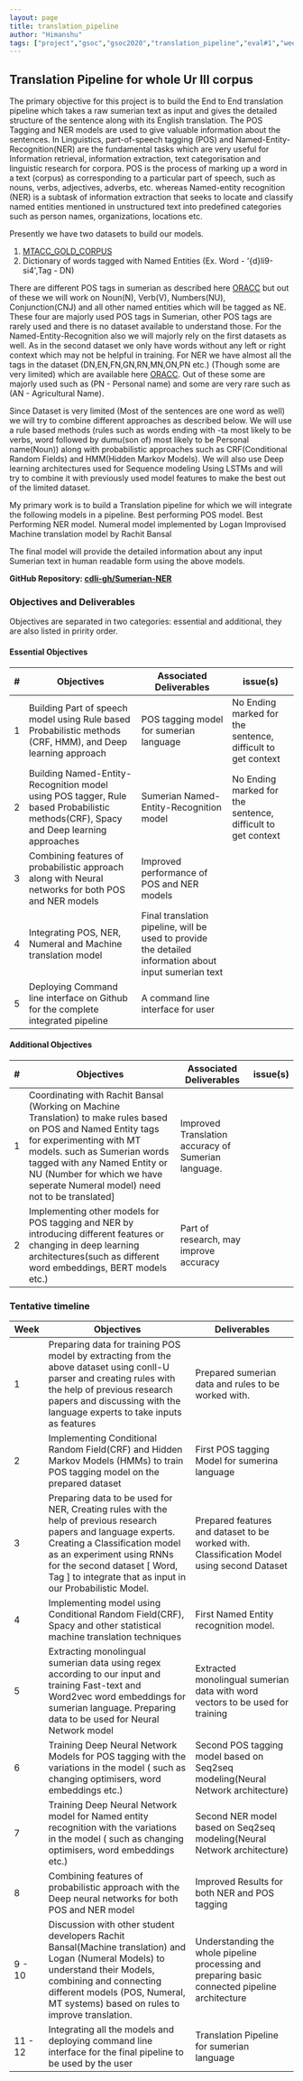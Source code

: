 ```yaml
---
layout: page
title: translation_pipeline
author: "Himanshu"
tags: ["project","gsoc","gsoc2020","translation_pipeline","eval#1","week#2"]
---
```


## Translation Pipeline for whole Ur III corpus
The primary objective for this project is to build the End to End translation pipeline which takes a raw sumerian text as input and gives the detailed structure of the sentence along with its English translation. The POS Tagging and NER models are used to give valuable information about the sentences. In Linguistics, part-of-speech tagging (POS) and Named-Entity-Recognition(NER) are the fundamental tasks which are very useful for Information retrieval, information extraction, text categorisation and linguistic research for corpora. POS is the process of marking up a word in a text (corpus) as corresponding to a particular part of speech, such as nouns, verbs, adjectives, adverbs, etc. whereas Named-entity recognition (NER) is a subtask of information extraction that seeks to locate and classify named entities mentioned in unstructured text into predefined categories such as person names, organizations, locations etc.

Presently we have two datasets to build our models.
1. [MTACC_GOLD_CORPUS](https://github.com/cdli-gh/Sumerian-NER/tree/master/Raw/CDIL_morph_raw)
2. Dictionary of words tagged with Named Entities  (Ex. Word - '{d}li9-si4',Tag - DN) 

There are different POS tags in sumerian as described here [ORACC](https://cdli-gh.github.io/guides/guide_tagsets.html) but out of these we will work on Noun(N), Verb(V), Numbers(NU), Conjunction(CNJ) and all other named entities which will be tagged as NE. These four are majorly used POS tags in Sumerian, other POS tags are rarely used and there is no dataset available to understand those. For the Named-Entity-Recognition also we will majorly rely on the first datasets as well. As in the second dataset we only have words without any left or right context which may not be helpful in training. For NER we have almost all the tags in the dataset (DN,EN,FN,GN,RN,MN,ON,PN etc.) (Though some are very limited) which are available here [ORACC](https://cdli-gh.github.io/guides/guide_tagsets.html). Out of these some are majorly used such as (PN - Personal name) and some are very rare such as (AN - Agricultural Name).

Since Dataset is very limited (Most of the sentences are one word as well) we will try to combine different approaches as described below. We will use a rule based methods (rules such as words ending with -ta most likely to be verbs, word followed by dumu(son of) most likely to be Personal name(Noun)) along with probabilistic approaches such as CRF(Conditional Random Fields) and HMM(Hidden Markov Models). We will also use Deep learning architectures used for Sequence modeling Using LSTMs and will try to combine it with previously used model features to make the best out of the limited dataset. 

My primary work is to build a Translation pipeline for which we will integrate the following models in a pipeline.
Best performing POS model.
Best Performing NER model.
Numeral model implemented by Logan
Improvised Machine translation model by Rachit Bansal

The final model will provide the detailed information about any input Sumerian text in human readable form using the above models.

**GitHub Repository: [cdli-gh/Sumerian-NER](https://github.com/cdli-gh/Sumerian-NER)**

### Objectives and Deliverables
Objectives are separated in two categories: essential and additional, they are also listed in pririty order. 
#### Essential Objectives

|\#|Objectives|Associated Deliverables|issue(s)|  
|---	|---	|---	|---	|  
|1   	|  Building Part of speech model using Rule based Probabilistic methods (CRF, HMM), and Deep learning approach 	|  POS tagging model for sumerian language 	|  No Ending marked for the sentence, difficult to get context 	|  
|2   	|   Building Named-Entity-Recognition  model using POS tagger, Rule based Probabilistic methods(CRF), Spacy  and Deep learning approaches 	|   Sumerian Named-Entity-Recognition model 	|  No Ending marked for the sentence, difficult to get context	|  
|3   	|  Combining features of probabilistic approach along with Neural networks for both POS and NER models 	|   Improved performance of POS and NER models |     |  
|4   	|   Integrating POS, NER, Numeral and Machine translation model	|  Final translation pipeline, will be used to provide the detailed information about input sumerian text |    |
|5   	|   Deploying Command line interface on Github for the complete integrated pipeline	|  A command line interface for user  	|   	|  

#### Additional Objectives

|\#|Objectives|Associated Deliverables|issue(s)|  
|---	|---	|---	|---	|  
|1   	|  Coordinating with Rachit Bansal (Working on Machine Translation) to make rules based on POS and Named Entity tags for experimenting with MT models. such as Sumerian words tagged with any Named Entity or NU (Number for which we have seperate Numeral model) need not to be translated]  	|  Improved Translation accuracy of Sumerian language. 	|   	|  
|2   	|   Implementing other models for POS tagging and NER by introducing different features or changing in deep learning architectures(such as different word embeddings, BERT models etc.)	|   Part of research, may improve accuracy	|   	|  

### Tentative timeline  

| Week  |Objectives |Deliverables |  
|---|---|---|  
|1|  Preparing data for training POS model by extracting from the above dataset using conll-U parser and creating rules with the help of previous research papers and discussing with the language experts to take inputs as features | Prepared sumerian data and rules to be worked with.  |  
|2|  Implementing Conditional Random Field(CRF) and Hidden Markov Models (HMMs) to train POS tagging model on the prepared dataset | First POS tagging Model for sumerina language  |  
|3| Preparing data to be used for NER, Creating rules with the help of previous research papers and language experts. Creating a Classification model as an experiment using RNNs for the second dataset [ Word, Tag ] to integrate that as input in our Probabilistic Model.  | Prepared features and dataset to be worked with. Classification Model using second Dataset   |  
|4|  Implementing model using Conditional Random Field(CRF), Spacy and other statistical machine translation techniques |  First Named Entity recognition model.  |  
|5|  Extracting monolingual sumerian data using regex according to our input and training Fast-text and Word2vec word embeddings for sumerian language. Preparing data to be used for Neural Network model | Extracted monolingual sumerian data with word vectors to be used for training   |  
|6|  Training Deep Neural Network Models for POS tagging with the variations in the model ( such as changing optimisers, word embeddings etc.) |  Second POS tagging model based on Seq2seq modeling(Neural Network architecture) |  
|7|  Training Deep Neural Network model for Named entity recognition with the variations in the model ( such as changing optimisers, word embeddings etc.) |  Second NER model based on Seq2seq modeling(Neural Network architecture) |  
|8|  Combining features of probabilistic approach with the Deep neural networks  for both POS and NER model |  Improved Results for both NER and POS tagging |  
|9 - 10|  Discussion with other student developers Rachit Bansal(Machine translation) and Logan (Numeral Models)  to understand their Models, combining and connecting different models (POS, Numeral, MT systems) based on rules to improve translation. | Understanding the whole pipeline processing and preparing basic connected pipeline architecture   |   
|11 - 12|  Integrating all the models and deploying command line interface for the final pipeline to be used by the user | Translation Pipeline for sumerian language  |  

